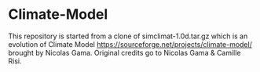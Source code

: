 # Climate-Model
This repository is started from a clone of simclimat-1.0d.tar.gz which is an evolution of Climate Model https://sourceforge.net/projects/climate-model/ brought by Nicolas Gama. Original credits go to Nicolas Gama &amp; Camille Risi.
